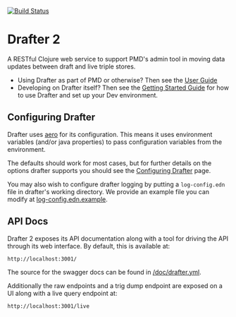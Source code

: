 [![Build Status](https://travis-ci.com/Swirrl/drafter.svg?token=RcApqLo51DL6VpVysv8Q&branch=master)](https://travis-ci.com/Swirrl/drafter)

# Drafter 2

A RESTful Clojure web service to support PMD's admin tool in moving data updates between draft and live triple stores.

- Using Drafter as part of PMD or otherwise?  Then see the [User Guide](https://github.com/Swirrl/drafter/blob/master/drafter/doc/using-drafter.md)
- Developing on Drafter itself?  Then see the [Getting Started Guide](https://github.com/Swirrl/drafter/blob/master/drafter/doc/getting-started.org) for how to use Drafter and set up your Dev environment.

## Configuring Drafter

Drafter uses [aero](https://github.com/juxt/aero) for its configuration. This means it uses environment variables (and/or java properties) to pass configuration
variables from the environment.

The defaults should work for most cases, but for further details on the options drafter supports you should see the [Configuring Drafter](https://github.com/Swirrl/drafter/blob/master/doc/configuring-drafter.org) page.

 You may also wish to configure drafter logging by putting a
`log-config.edn` file in drafter's working directory. We provide an
example file you can modify at [log-config.edn.example](https://github.com/Swirrl/drafter/blob/master/log-config.edn.example).

## API Docs

Drafter 2 exposes its API documentation along with a tool for driving the API through its web interface. By default, this is available at:

    http://localhost:3001/

The source for the swagger docs can be found in [/doc/drafter.yml](https://github.com/Swirrl/drafter/blob/master/doc/drafter.yml).

Additionally the raw endpoints and a trig dump endpoint are exposed on a UI along with a live query endpoint at:

    http://localhost:3001/live
